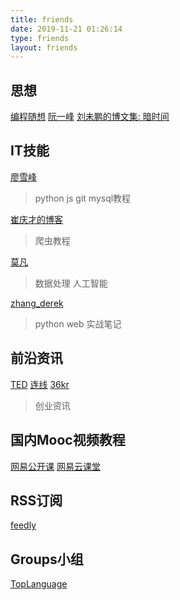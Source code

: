 ```yaml
---
title: friends
date: 2019-11-21 01:26:14
type: friends
layout: friends
---
```


## 思想

[编程随想](https://program-think.blogspot.com/)
[阮一峰](https://ruanyifeng.com)
[刘未鹏的博文集: 暗时间](http://mindhacks.cn)

## IT技能

[廖雪峰](https://liaoxuefeng.com)
> python js git mysql教程

[崔庆才的博客](http://cuiqingcai.com)
> 爬虫教程

[莫凡](https://morvanzhou.github.io/)
> 数据处理 人工智能

[zhang_derek](https://www.cnblogs.com/derek1184405959/)
> python web 实战笔记

## 前沿资讯

[TED](https://ted.com)
[连线](https://www.wired.com/category/ideas/)
[36kr](https://36kr.com)
> 创业资讯

## 国内Mooc视频教程

[网易公开课](http://open.163.com)
[网易云课堂](http://study.163.com)

## RSS订阅

[feedly](https://feedly.com)

## Groups小组

[TopLanguage](https://groups.google.com/forum/#!forum/pongba)
